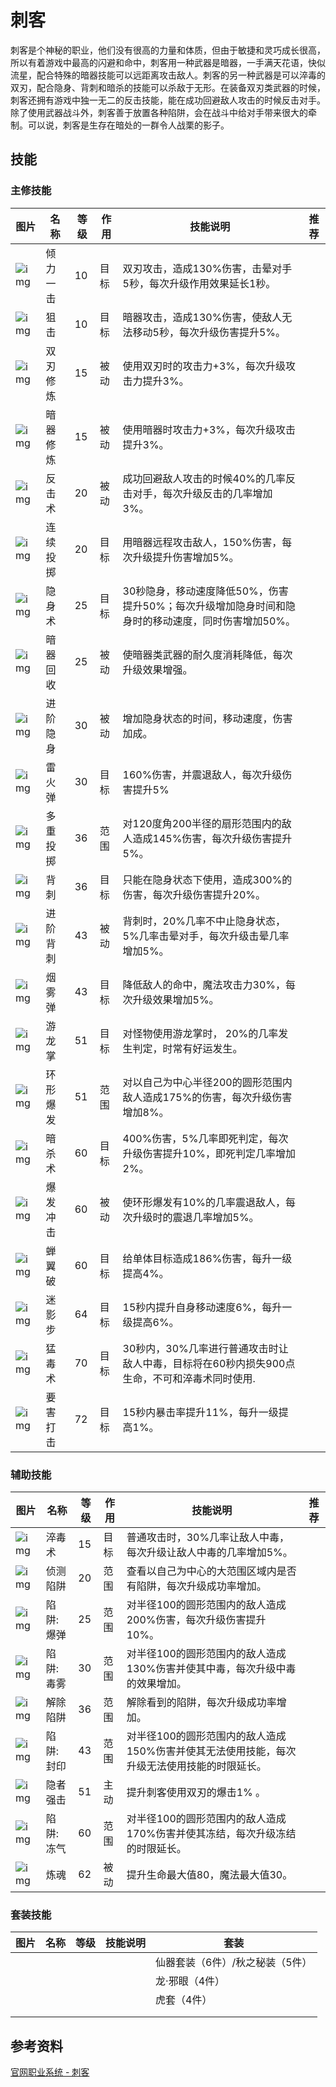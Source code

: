 # 刺客

刺客是个神秘的职业，他们没有很高的力量和体质，但由于敏捷和灵巧成长很高，所以有着游戏中最高的闪避和命中，刺客用一种武器是暗器，一手满天花语，快似流星，配合特殊的暗器技能可以远距离攻击敌人。刺客的另一种武器是可以淬毒的双刃，配合隐身、背刺和暗杀的技能可以杀敌于无形。在装备双刃类武器的时候，刺客还拥有游戏中独一无二的反击技能，能在成功回避敌人攻击的时候反击对手。除了使用武器战斗外，刺客善于放置各种陷阱，会在战斗中给对手带来很大的牵制。可以说，刺客是生存在暗处的一群令人战栗的影子。

## 技能

### 主修技能

| 图片                                                         | 名称     | 等级 | 作用 | 技能说明                                                     | 推荐 |
| ------------------------------------------------------------ | -------- | ---- | ---- | ------------------------------------------------------------ | ---- |
| ![img](http://ossweb-img.qq.com/images/ffo/a20090501index/newerData/newer_202.jpg) | 倾力一击 | 10   | 目标 | 双刃攻击，造成130%伤害，击晕对手5秒，每次升级作用效果延长1秒。 |      |
| ![img](http://ossweb-img.qq.com/images/ffo/a20090501index/newerData/newer_203.jpg) | 狙击     | 10   | 目标 | 暗器攻击，造成130%伤害，使敌人无法移动5秒，每次升级伤害提升5%。 |      |
| ![img](http://ossweb-img.qq.com/images/ffo/a20090501index/newerData/newer_205.jpg) | 双刃修炼 | 15   | 被动 | 使用双刃时的攻击力+3%，每次升级攻击力提升3%。                |      |
| ![img](http://ossweb-img.qq.com/images/ffo/a20090501index/newerData/newer_206.jpg) | 暗器修炼 | 15   | 被动 | 使用暗器时攻击力+3%，每次升级攻击提升3%。                    |      |
| ![img](http://ossweb-img.qq.com/images/ffo/a20090501index/newerData/newer_207.jpg) | 反击术   | 20   | 被动 | 成功回避敌人攻击的时候40%的几率反击对手，每次升级反击的几率增加3%。 |      |
| ![img](http://ossweb-img.qq.com/images/ffo/a20090501index/newerData/newer_208.jpg) | 连续投掷 | 20   | 目标 | 用暗器远程攻击敌人，150%伤害，每次升级提升伤害增加5%。       |      |
| ![img](http://ossweb-img.qq.com/images/ffo/a20090501index/newerData/newer_209.jpg) | 隐身术   | 25   | 目标 | 30秒隐身，移动速度降低50%，伤害提升50%；每次升级增加隐身时间和隐身时的移动速度，同时伤害增加50%。 |      |
| ![img](http://ossweb-img.qq.com/images/ffo/a20090501index/newerData/newer_210.jpg) | 暗器回收 | 25   | 被动 | 使暗器类武器的耐久度消耗降低，每次升级效果增强。             |      |
| ![img](http://ossweb-img.qq.com/images/ffo/a20090501index/newerData/newer_211.jpg) | 进阶隐身 | 30   | 被动 | 增加隐身状态的时间，移动速度，伤害加成。                     |      |
| ![img](http://ossweb-img.qq.com/images/ffo/a20090501index/newerData/newer_212.jpg) | 雷火弹   | 30   | 目标 | 160%伤害，并震退敌人，每次升级伤害提升5%                     |      |
| ![img](http://ossweb-img.qq.com/images/ffo/a20090501index/newerData/newer_213.jpg) | 多重投掷 | 36   | 范围 | 对120度角200半径的扇形范围内的敌人造成145%伤害，每次升级伤害提升5%。 |      |
| ![img](http://ossweb-img.qq.com/images/ffo/a20090501index/newerData/newer_214.jpg) | 背刺     | 36   | 目标 | 只能在隐身状态下使用，造成300%的伤害，每次升级伤害提升20%。  |      |
| ![img](http://ossweb-img.qq.com/images/ffo/a20090501index/newerData/newer_216.jpg) | 进阶背刺 | 43   | 被动 | 背刺时，20%几率不中止隐身状态，5%几率击晕对手，每次升级击晕几率增加5%。 |      |
| ![img](http://ossweb-img.qq.com/images/ffo/a20090501index/newerData/newer_217.jpg) | 烟雾弹   | 43   | 目标 | 降低敌人的命中，魔法攻击力30%，每次升级效果增加5%。          |      |
| ![img](http://ossweb-img.qq.com/images/ffo/a20090501index/newerData/newer_218.jpg) | 游龙掌   | 51   | 目标 | 对怪物使用游龙掌时， 20%的几率发生判定，时常有好运发生。     |      |
| ![img](http://ossweb-img.qq.com/images/ffo/a20090501index/newerData/newer_219.jpg) | 环形爆发 | 51   | 范围 | 对以自己为中心半径200的圆形范围内敌人造成175%的伤害，每次升级伤害增加8%。 |      |
| ![img](http://ossweb-img.qq.com/images/ffo/a20090501index/newerData/newer_220.jpg) | 暗杀术   | 60   | 目标 | 400%伤害，5%几率即死判定，每次升级伤害提升10%，即死判定几率增加2%。 |      |
| ![img](http://ossweb-img.qq.com/images/ffo/a20090501index/newerData/newer_221.jpg) | 爆发冲击 | 60   | 被动 | 使环形爆发有10%的几率震退敌人，每次升级时的震退几率增加5%。  |      |
| ![img](http://ossweb-img.qq.com/images/ffo/a20090501index/newerData/newer_222.jpg) | 蝉翼破   | 60   | 目标 | 给单体目标造成186%伤害，每升一级提高4%。                     |      |
| ![img](http://ossweb-img.qq.com/images/ffo/a20090501index/newerData/newer_223.jpg) | 迷影步   | 64   | 目标 | 15秒内提升自身移动速度6%，每升一级提高6%。                   |      |
| ![img](http://ossweb-img.qq.com/images/ffo/a20090501index/newerData/newer_224.jpg) | 猛毒术   | 70   | 目标 | 30秒内，30%几率进行普通攻击时让敌人中毒，目标将在60秒内损失900点生命，不可和淬毒术同时使用. |      |
| ![img](http://ossweb-img.qq.com/images/ffo/a20090501index/newerData/newer_226.jpg) | 要害打击 | 72   | 目标 | 15秒内暴击率提升11%，每升一级提高1%。                        |      |

### 辅助技能

| 图片                                                         | 名称      | 等级 | 作用 | 技能说明                                                     | 推荐 |
| ------------------------------------------------------------ | --------- | ---- | ---- | ------------------------------------------------------------ | ---- |
| ![img](http://ossweb-img.qq.com/images/ffo/a20090501index/newerData/newer_227.jpg) | 淬毒术    | 15   | 目标 | 普通攻击时，30%几率让敌人中毒，每次升级让敌人中毒的几率增加5%。 |      |
| ![img](http://ossweb-img.qq.com/images/ffo/a20090501index/newerData/newer_228.jpg) | 侦测陷阱  | 20   | 范围 | 查看以自己为中心的大范围区域内是否有陷阱，每次升级成功率增加。 |      |
| ![img](http://ossweb-img.qq.com/images/ffo/a20090501index/newerData/newer_229.jpg) | 陷阱:爆弹 | 25   | 范围 | 对半径100的圆形范围内的敌人造成200%伤害，每次升级伤害提升10%。 |      |
| ![img](http://ossweb-img.qq.com/images/ffo/a20090501index/newerData/newer_230.jpg) | 陷阱:毒雾 | 30   | 范围 | 对半径100的圆形范围内的敌人造成130%伤害并使其中毒，每次升级中毒的效果增加。 |      |
| ![img](http://ossweb-img.qq.com/images/ffo/a20090501index/newerData/newer_231.jpg) | 解除陷阱  | 36   | 范围 | 解除看到的陷阱，每次升级成功率增加。                         |      |
| ![img](http://ossweb-img.qq.com/images/ffo/a20090501index/newerData/newer_232.jpg) | 陷阱:封印 | 43   | 范围 | 对半径100的圆形范围内的敌人造成150%伤害并使其无法使用技能，每次升级无法使用技能的时限延长。 |      |
| ![img](http://ossweb-img.qq.com/images/ffo/a20090501index/newerData/newer_233.jpg) | 隐者强击  | 51   | 主动 | 提升刺客使用双刃的爆击1% 。                                  |      |
| ![img](http://ossweb-img.qq.com/images/ffo/a20090501index/newerData/newer_235.jpg) | 陷阱:冻气 | 60   | 范围 | 对半径100的圆形范围内的敌人造成170%伤害并使其冻结，每次升级冻结的时限延长。 |      |
| ![img](http://ossweb-img.qq.com/images/ffo/a20090501index/newerData/newer_236.jpg) | 炼魂      | 62   | 被动 | 提升生命最大值80，魔法最大值30。                             |      |

### 套装技能

| 图片 | 名称 | 等级 | 技能说明 | 套装                            |
| ---- | ---- | ---- | -------- | ------------------------------- |
|      |      |      |          | 仙器套装（6件）/秋之秘装（5件） |
|      |      |      |          | 龙·邪眼（4件）                  |
|      |      |      |          | 虎套（4件）                     |
|      |      |      |          |                                 |
|      |      |      |          |                                 |

## 参考资料

[官网职业系统 - 刺客](http://ffo.qq.com/new/newerData/ck.htm)